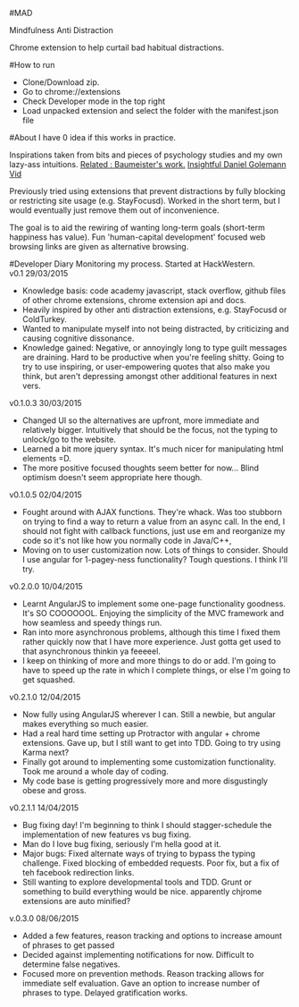 #MAD

Mindfulness Anti Distraction 

Chrome extension to help curtail bad habitual distractions.

#How to run
<ul>
<li>Clone/Download zip.
<li>Go to chrome://extensions
<li>Check Developer mode in the top right
<li>Load unpacked extension and select the folder with the manifest.json file
</ul>

#About
I have 0 idea if this works in practice. 

Inspirations taken from bits and pieces of psychology studies and my own lazy-ass intuitions. <a href="http://www.amazon.com/Willpower-Rediscovering-Greatest-Human-Strength-ebook/dp/B0052REQCY">Related : Baumeister's work.</a> <a href="https://www.youtube.com/watch?v=HTfYv3IEOqM">Insightful Daniel Golemann Vid</a>

Previously tried using extensions that prevent distractions by fully blocking or restricting site usage (e.g. StayFocusd). Worked in the short term, but I would eventually just remove them out of inconvenience.

The goal is to aid the rewiring of wanting long-term goals (short-term happiness has value). Fun 'human-capital development' focused web browsing links are given as alternative browsing.


#Developer Diary
Monitoring my process. Started at HackWestern. <br>
v0.1 29/03/2015
- Knowledge basis: code academy javascript, stack overflow, github files of other chrome extensions, chrome extension api and docs.
- Heavily inspired by other anti distraction extensions, e.g. StayFocusd or ColdTurkey.
- Wanted to manipulate myself into not being distracted, by criticizing and causing cognitive dissonance.
- Knowledge gained: Negative, or annoyingly long to type guilt messages are draining. Hard to be productive when you're feeling shitty. Going to try to use inspiring, or user-empowering quotes that also make you think, but aren't depressing amongst other additional features in next vers.

v0.1.0.3 30/03/2015
- Changed UI so the alternatives are upfront, more immediate and relatively bigger. Intuitively that should be the focus, not the typing to unlock/go to the website.
- Learned a bit more jquery syntax. It's much nicer for manipulating html elements =D.
- The more positive focused thoughts seem better for now... Blind optimism doesn't seem appropriate here though.

v0.1.0.5 02/04/2015
- Fought around with AJAX functions. They're whack. Was too stubborn on trying to find a way to return a value from an async call. In the end, I should not fight with callback functions, just use em and reorganize my code so it's not like how you normally code in Java/C++,
- Moving on to user customization now. Lots of things to consider. Should I use angular for 1-pagey-ness functionality? Tough questions. I think I'll try.

v0.2.0.0 10/04/2015
- Learnt AngularJS to implement some one-page functionality goodness. It's SO COOOOOOL. Enjoying the simplicity of the MVC framework and how seamless and speedy things run. 
- Ran into more asynchronous problems, although this time I fixed them rather quickly now that I have more experience. Just gotta get used to that asynchronous thinkin ya feeeeel.
- I keep on thinking of more and more things to do or add. I'm going to have to speed up the rate in which I complete things, or else I'm going to get squashed.

v0.2.1.0 12/04/2015
- Now fully using AngularJS wherever I can. Still a newbie, but angular makes everything so much easier.
- Had a real hard time setting up Protractor with angular + chrome extensions. Gave up, but I still want to get into TDD. Going to try using Karma next?
- Finally got around to implementing some customization functionality. Took me around a whole day of coding.
- My code base is getting progressively more and more disgustingly obese and gross. 

v0.2.1.1 14/04/2015
- Bug fixing day! I'm beginning to think I should stagger-schedule the implementation of new features vs bug fixing.
- Man do I love bug fixing, seriously I'm hella good at it.
- Major bugs: Fixed alternate ways of trying to bypass the typing challenge. Fixed blocking of embedded requests. Poor fix, but a fix of teh facebook redirection links. 
- Still wanting to explore developmental tools and TDD. Grunt or something to build everything would be nice. apparently chjrome extensions are auto minified?

v.0.3.0 08/06/2015
- Added a few features, reason tracking and options to increase amount of phrases to get passed
- Decided against implementing notifications for now. Difficult to determine false negatives.
- Focused more on prevention methods. Reason tracking allows for immediate self evaluation. Gave an option to increase number of phrases to type. Delayed gratification works.
